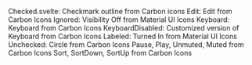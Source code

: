 Checked.svelte: Checkmark outline from Carbon icons
Edit: Edit from Carbon Icons
Ignored: Visibility Off from Material UI Icons
Keyboard: Keyboard from Carbon Icons
KeyboardDisabled: Customized version of Keyboard from Carbon Icons
Labeled: Turned In from Material UI Icons
Unchecked: Circle from Carbon Icons
Pause, Play, Unmuted, Muted from Carbon Icons
Sort, SortDown, SortUp from Carbon Icons
